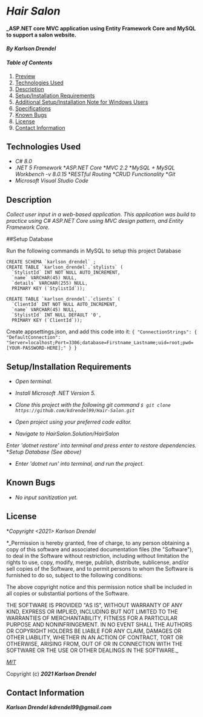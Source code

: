 # _Hair Salon_

#### _ASP.NET core MVC application using Entity Framework Core and MySQL to support a salon website.

#### _By **Karlson Drendel**_

#### _Table of Contents_

1. [Preview](#preview)
2. [Technologies Used](#technologies)
3. [Description](#description)
4. [Setup/Installation Requirements](#setup)
5. [Additional Setup/Installation Note for Windows Users](#windows)
6. [Specifications](#specs)
7. [Known Bugs](#bugs)
8. [License](#license)
9. [Contact Information](#contact)


## Technologies Used <a id="technologies"></a>

* _C# 8.0_
* _.NET 5 Framework_
*_ASP.NET Core_
*_MVC 2.2_
*_MySQL + MySQL Workbench -v 8.0.15_
*_RESTful Routing_
*_CRUD Functionality_
*_Git_
* _Microsoft Visual Studio Code_

## Description <a id="description"></a>

_Collect user input in a web-based application. This application was build to practice using C# ASP.NET Core using MVC design pattern, and Entity Framework Core._

##Setup Database

Run the following commands in MySQL to setup this project Database
  ```
  CREATE SCHEMA `karlson_drendel` ;
  CREATE TABLE `karlson_drendel`.`stylists` (
    `StylistId` INT NOT NULL AUTO_INCREMENT,
    `name` VARCHAR(45) NULL,
    `details` VARCHAR(255) NULL,
    PRIMARY KEY (`StylistId`));

  CREATE TABLE `karlson_drendel`.`clients` (
    `ClientId` INT NOT NULL AUTO_INCREMENT,
    `name` VARCHAR(45) NULL,
    `StylistId` INT NULL DEFAULT '0',
    PRIMARY KEY (`ClientId`));

  ```
    
    
Create appsettings.json, and add this code into it:
    ```
    {
        "ConnectionStrings": {
            "DefaultConnection": "Server=localhost;Port=3306;database=Firstname_Lastname;uid=root;pwd=[YOUR-PASSWORD-HERE];"
        }
    }
    ```



## Setup/Installation Requirements <a id="setup"></a>

* _Open terminal._

* _Install Microsoft .NET Version 5._

* _Clone this project with the following git command `$ git clone https://github.com/kdrendel99/Hair-Salon.git`_

* _Open project using your preferred code editor._

* _Navigate to HairSalon.Solution/HairSalon_

_Enter 'dotnet restore' into terminal and press enter to restore dependencies._
*_Setup Database (See above)_


* _Enter 'dotnet run' into terminal, and run the project._



## Known Bugs <a id="bugs"></a>
* _No input sanitization yet._


## License <a id="license"></a>

*_Copyright <2021> Karlson Drendel_

*_Permission is hereby granted, free of charge, to any person obtaining a copy of this software and associated documentation files (the "Software"), to deal in the Software without restriction, including without limitation the rights to use, copy, modify, merge, publish, distribute, sublicense, and/or sell copies of the Software, and to permit persons to whom the Software is furnished to do so, subject to the following conditions:

The above copyright notice and this permission notice shall be included in all copies or substantial portions of the Software.

THE SOFTWARE IS PROVIDED "AS IS", WITHOUT WARRANTY OF ANY KIND, EXPRESS OR IMPLIED, INCLUDING BUT NOT LIMITED TO THE WARRANTIES OF MERCHANTABILITY, FITNESS FOR A PARTICULAR PURPOSE AND NONINFRINGEMENT. IN NO EVENT SHALL THE AUTHORS OR COPYRIGHT HOLDERS BE LIABLE FOR ANY CLAIM, DAMAGES OR OTHER LIABILITY, WHETHER IN AN ACTION OF CONTRACT, TORT OR OTHERWISE, ARISING FROM, OUT OF OR IN CONNECTION WITH THE SOFTWARE OR THE USE OR OTHER DEALINGS IN THE SOFTWARE._


*[MIT](https://choosealicense.com/licenses/mit/)*

Copyright (c) **_2021 Karlson Drendel_**

## Contact Information <a id="contact"></a>
**_Karlson Drendel kdrendel99@gmail.com_**
